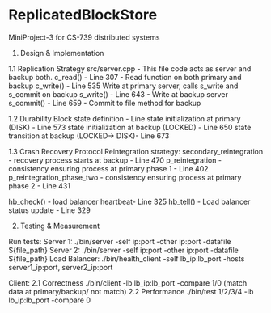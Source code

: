 # ReplicatedBlockStore
MiniProject-3 for CS-739 distributed systems

1. Design & Implementation

1.1 Replication Strategy
src/server.cpp - This file code acts as server and backup both.
c_read() - Line 307 - Read function on both primary and backup
c_write() - Line 535 Write at primary server, calls s_write and s_commit on backup
s_write() - Line 643 - Write at backup server
s_commit() - Line 659 - Commit to file method for backup

1.2 Durability
Block state definition - Line
state initialization at primary (DISK) - Line 573
state initialization at backup (LOCKED) - Line 650
state transition at backup (LOCKED-> DISK)- Line 673

1.3 Crash Recovery Protocol
Reintegration strategy:
secondary_reintegration - recovery process starts at backup - Line 470
p_reintegration - consistency ensuring process at primary phase 1 - Line 402
p_reintegration_phase_two - consistency ensuring process at primary phase 2 - Line 431

hb_check() - load balancer heartbeat- Line 325
hb_tell() - Load balancer status update - Line 329 

2. Testing & Measurement

Run tests:
Server 1: ./bin/server -self ip:port -other ip:port -datafile ${file_path}
Server 2: ./bin/server -self ip:port -other ip:port -datafile ${file_path}
Load Balancer: ./bin/health_client -self lb_ip:lb_port -hosts server1_ip:port, server2_ip:port 

Client: 
2.1 Correctness ./bin/client -lb lb_ip:lb_port -compare 1/0 (match data at primary/backup/ not match)
2.2 Performance ./bin/test 1/2/3/4 -lb lb_ip:lb_port -compare 0
